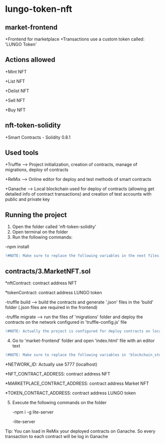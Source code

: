# lungo-token-nft


market-frontend
---------------
+Frontend for marketplace
+Transactions use a custom token called: 'LUNGO Token'

Actions allowed
---------------
+Mint NFT

+List NFT

+Delist NFT

+Sell NFT

+Buy NFT  


nft-token-solidity
-------------------
+Smart Contracts - Solidity 0.8.1


Used tools
----------

+Truffle --> Project initialization, creation of contracts, manage of migrations, deploy of contracts

+ReMix --> Online editor for deploy and test methods of smart contracts

+Ganache --> Local blockchain used for deploy of contracts (allowing get detailed info of contract transactions) and creation of test accounts with public and private key

Running the project
-------------------

1. Open the folder called 'nft-token-solidity'
2. Open terminal on the folder
3. Run the following commands: 

  -npm install
  
  ```diff
  !#NOTE: Make sure to replace the following variables in the next files:
  ```
  
  contracts/3.MarketNFT.sol
  --------------------------
  
  *nftContract: contract address NFT
  
  *tokenContract: contract address LUNGO token

  
  -truffle build --> build the contracts and generate '.json' files in the 'build' folder (.json files are required in the frontend)
  
  -truffle migrate --> run the files of 'migrations' folder and deploy the contracts on the network configured in 'truffle-config.js' file
  
  ```diff
  !#NOTE: Actually the project is configured for deploy contracts on local network. (port 8545)
  ```
4. Go to 'market-frontend' folder and open 'index.html' file with an editor text
  
  ```diff
  !#NOTE: Make sure to replace the following variables in 'blockchain_stuff.js' file:
  ```
   
  *NETWORK_ID: Actually use 5777 (localhost)
  
  *NFT_CONTRACT_ADDRESS: contract address NFT
  
  *MARKETPLACE_CONTRACT_ADDRESS: contract address Market NFT
  
  *TOKEN_CONTRACT_ADDRESS: contract address LUNGO token
  
5. Execute the following commands on the folder

   -npm i -g lite-server
   
   -lite-server
  
  
  Tip: You can load in ReMix your deployed contracts on Ganache. So every transaction to each contract will be log in Ganache
